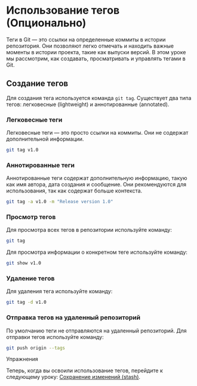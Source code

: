 # Использование тегов (Опционально)

Теги в Git — это ссылки на определенные коммиты в истории репозитория. Они позволяют легко отмечать и находить важные моменты в истории проекта, такие как выпуски версий. В этом уроке мы рассмотрим, как создавать, просматривать и управлять тегами в Git.

## Создание тегов

Для создания тега используется команда `git tag`. Существует два типа тегов: легковесные (lightweight) и аннотированные (annotated).

### Легковесные теги

Легковесные теги — это просто ссылки на коммиты. Они не содержат дополнительной информации.

```sh
git tag v1.0
```
### Аннотированные теги

Аннотированные теги содержат дополнительную информацию, такую как имя автора, дата создания и сообщение. Они рекомендуются для использования, так как содержат больше контекста.

```sh
git tag -a v1.0 -m "Release version 1.0"
```

### Просмотр тегов

Для просмотра всех тегов в репозитории используйте команду:

```sh
git tag
```
Для просмотра информации о конкретном теге используйте команду:

```sh
git show v1.0
```

### Удаление тегов

Для удаления тега используйте команду:

```sh
git tag -d v1.0
```

### Отправка тегов на удаленный репозиторий

По умолчанию теги не отправляются на удаленный репозиторий. Для отправки тегов используйте команду:

```sh
git push origin --tags
```
Упражнения

Теперь, когда вы освоили использование тегов, перейдите к следующему уроку: [Сохранение изменений (stash)](level2-advanced/05-stash.md).